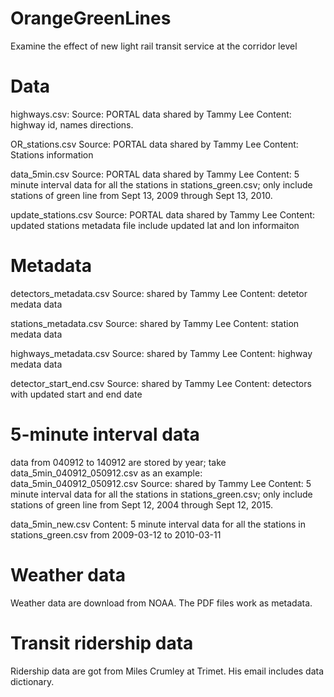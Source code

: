# OrangeGreenLines
Examine the effect of new light rail transit service at the corridor level

# Data
highways.csv:
Source: PORTAL data shared by Tammy Lee
Content: highway id, names directions. 

OR_stations.csv
Source: PORTAL data shared by Tammy Lee
Content: Stations information

data_5min.csv
Source:  PORTAL data shared by Tammy Lee
Content:  5 minute interval data for all the stations in stations_green.csv; only include stations of green line from Sept 13, 2009 through Sept 13, 2010.

update_stations.csv
Source: PORTAL data shared by Tammy Lee
Content: updated stations metadata file include updated lat and lon informaiton 

# Metadata 
detectors_metadata.csv
Source: shared by Tammy Lee
Content: detetor medata data

stations_metadata.csv
Source: shared by Tammy Lee
Content: station medata data

highways_metadata.csv
Source: shared by Tammy Lee
Content: highway medata data

detector_start_end.csv
Source: shared by Tammy Lee
Content: detectors with updated start and end date

# 5-minute interval data 
data from 040912 to 140912 are stored by year; take data_5min_040912_050912.csv as an example:
data_5min_040912_050912.csv 
Source: shared by Tammy Lee
Content: 5 minute interval data for all the stations in stations_green.csv; only include stations of green line from Sept 12, 2004 through Sept 12, 2015. 

data_5min_new.csv
Content: 5 minute interval data for all the stations in stations_green.csv from 2009-03-12 to 2010-03-11

# Weather data
Weather data are download from NOAA. The PDF files work as metadata.

# Transit ridership data 
Ridership data are got from Miles Crumley at Trimet. His email includes data dictionary. 

